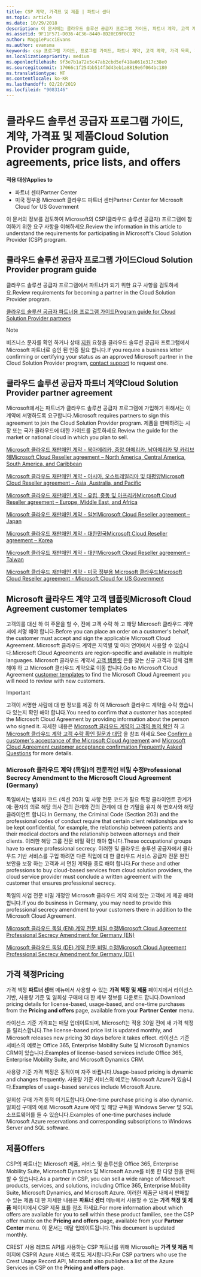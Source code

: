 ```yaml
---
title: CSP 계약, 가격표 및 제품 | 파트너 센터
ms.topic: article
ms.date: 10/29/2018
description: 이 문서에는 클라우드 솔루션 공급자 프로그램 가이드, 파트너 계약, 고객 계약, 가격 목록 및 제품 링크가 포함되어 있습니다.
ms.assetid: 9F11F571-D036-4C36-8440-8D20ED9F0CD2
author: MaggiePucciEvans
ms.author: evansma
keywords: csp 프로그램 가이드, 프로그램 가이드, 파트너 계약, 고객 계약, 가격 목록, 제품
ms.localizationpriority: medium
ms.openlocfilehash: 9f3e7b1a72e5c47ab2cbd5ef418a061e317c38e0
ms.sourcegitcommit: 17066c1f254bb514f3d43eb1a8819e6f064bc180
ms.translationtype: MT
ms.contentlocale: ko-KR
ms.lasthandoff: 02/20/2019
ms.locfileid: "9083146"
---
```

# <a name="cloud-solution-provider-program-guide-agreements-price-lists-and-offers"></a><span data-ttu-id="fa6bc-104">클라우드 솔루션 공급자 프로그램 가이드, 계약, 가격표 및 제품</span><span class="sxs-lookup"><span data-stu-id="fa6bc-104">Cloud Solution Provider program guide, agreements, price lists, and offers</span></span>

**<span data-ttu-id="fa6bc-105">적용 대상</span><span class="sxs-lookup"><span data-stu-id="fa6bc-105">Applies to</span></span>**

-  <span data-ttu-id="fa6bc-106">파트너 센터</span><span class="sxs-lookup"><span data-stu-id="fa6bc-106">Partner Center</span></span>
-  <span data-ttu-id="fa6bc-107">미국 정부용 Microsoft 클라우드 파트너 센터</span><span class="sxs-lookup"><span data-stu-id="fa6bc-107">Partner Center for Microsoft Cloud for US Government</span></span>


<span data-ttu-id="fa6bc-108">이 문서의 정보를 검토하여 Microsoft의 CSP(클라우드 솔루션 공급자) 프로그램에 참여하기 위한 요구 사항을 이해하세요.</span><span class="sxs-lookup"><span data-stu-id="fa6bc-108">Review the information in this article to understand the requirements for participating in Microsoft's Cloud Solution Provider (CSP) program.</span></span> 

## <a name="cloud-solution-provider-program-guide"></a><span data-ttu-id="fa6bc-109">클라우드 솔루션 공급자 프로그램 가이드</span><span class="sxs-lookup"><span data-stu-id="fa6bc-109">Cloud Solution Provider program guide</span></span>

<span data-ttu-id="fa6bc-110">클라우드 솔루션 공급자 프로그램에서 파트너가 되기 위한 요구 사항을 검토하세요.</span><span class="sxs-lookup"><span data-stu-id="fa6bc-110">Review requirements for becoming a partner in the Cloud Solution Provider program.</span></span>

[<span data-ttu-id="fa6bc-111">클라우드 솔루션 공급자 파트너용 프로그램 가이드</span><span class="sxs-lookup"><span data-stu-id="fa6bc-111">Program guide for Cloud Solution Provider partners</span></span>](http://go.microsoft.com/fwlink/p/?LinkId=617100)

>[!Note]
><span data-ttu-id="fa6bc-112">비즈니스 문자를 확인 하거나 상태 [지원](https://partner.microsoft.com/pcv/servicerequests/create) 요청을 클라우드 솔루션 공급자 프로그램에서 Microsoft 파트너로 승인 된 인증 필요 합니다.</span><span class="sxs-lookup"><span data-stu-id="fa6bc-112">If you require a business letter confirming or certifying your status as an approved Microsoft partner in the Cloud Solution Provider program, [contact support](https://partner.microsoft.com/pcv/servicerequests/create) to request one.</span></span>

## <a name="cloud-solution-provider-partner-agreement"></a><span data-ttu-id="fa6bc-113">클라우드 솔루션 공급자 파트너 계약</span><span class="sxs-lookup"><span data-stu-id="fa6bc-113">Cloud Solution Provider partner agreement</span></span>

<span data-ttu-id="fa6bc-114">Microsoft에서는 파트너가 클라우드 솔루션 공급자 프로그램에 가입하기 위해서는 이 계약에 서명하도록 요구합니다.</span><span class="sxs-lookup"><span data-stu-id="fa6bc-114">Microsoft requires partners to sign this agreement to join the Cloud Solution Provider program.</span></span> <span data-ttu-id="fa6bc-115">제품을 판매하려는 시장 또는 국가 클라우드에 대한 가이드를 검토하세요.</span><span class="sxs-lookup"><span data-stu-id="fa6bc-115">Review the guide for the market or national cloud in which you plan to sell.</span></span>

[<span data-ttu-id="fa6bc-116">Microsoft 클라우드 재판매인 계약 - 북아메리카, 중앙 아메리카, 남아메리카 및 카리브 해</span><span class="sxs-lookup"><span data-stu-id="fa6bc-116">Microsoft Cloud Reseller agreement – North America, Central America, South America, and Caribbean</span></span>](http://download.microsoft.com/download/2/C/8/2C8CAC17-FCE7-4F51-9556-4D77C7022DF5/MCRA2018_AOC_ENG_Sep2018_CR.pdf)

[<span data-ttu-id="fa6bc-117">Microsoft 클라우드 재판매인 계약 - 아시아, 오스트레일리아 및 태평양</span><span class="sxs-lookup"><span data-stu-id="fa6bc-117">Microsoft Cloud Reseller agreement – Asia, Australia, and Pacific</span></span>](http://download.microsoft.com/download/2/C/8/2C8CAC17-FCE7-4F51-9556-4D77C7022DF5/MCRA2018_APOC_ENG_Mar2019_CR.pdf)

[<span data-ttu-id="fa6bc-118">Microsoft 클라우드 재판매인 계약 - 유럽, 중동 및 아프리카</span><span class="sxs-lookup"><span data-stu-id="fa6bc-118">Microsoft Cloud Reseller agreement – Europe, Middle East, and Africa</span></span>](http://download.microsoft.com/download/2/C/8/2C8CAC17-FCE7-4F51-9556-4D77C7022DF5/MCRA2018_EOC_ENG_Sep2018_CR.pdf)

[<span data-ttu-id="fa6bc-119">Microsoft 클라우드 재판매인 계약 - 일본</span><span class="sxs-lookup"><span data-stu-id="fa6bc-119">Microsoft Cloud Reseller agreement – Japan</span></span>](http://download.microsoft.com/download/2/C/8/2C8CAC17-FCE7-4F51-9556-4D77C7022DF5/MCRA2018_JPN_ENG_Sep2018_CR.pdf)

[<span data-ttu-id="fa6bc-120">Microsoft 클라우드 재판매인 계약 - 대한민국</span><span class="sxs-lookup"><span data-stu-id="fa6bc-120">Microsoft Cloud Reseller agreement – Korea</span></span>](http://download.microsoft.com/download/2/C/8/2C8CAC17-FCE7-4F51-9556-4D77C7022DF5/MCRA2018_KOR_ENG_Sep2018_CR.pdf)

[<span data-ttu-id="fa6bc-121">Microsoft 클라우드 재판매인 계약 - 대만</span><span class="sxs-lookup"><span data-stu-id="fa6bc-121">Microsoft Cloud Reseller agreement – Taiwan</span></span>](http://download.microsoft.com/download/2/C/8/2C8CAC17-FCE7-4F51-9556-4D77C7022DF5/MCRA2018_TAI_ENG_Sep2018_CR.pdf)

[<span data-ttu-id="fa6bc-122">Microsoft 클라우드 재판매인 계약 - 미국 정부용 Microsoft 클라우드</span><span class="sxs-lookup"><span data-stu-id="fa6bc-122">Microsoft Cloud Reseller agreement - Microsoft Cloud for US Government</span></span>](http://download.microsoft.com/download/2/C/8/2C8CAC17-FCE7-4F51-9556-4D77C7022DF5/MCRA2018_AOC_USGCC_ENG_Feb2019_CR.pdf)

## <a name="microsoft-cloud-agreement-customer-templates"></a><span data-ttu-id="fa6bc-123">Microsoft 클라우드 계약 고객 템플릿</span><span class="sxs-lookup"><span data-stu-id="fa6bc-123">Microsoft Cloud Agreement customer templates</span></span>

<span data-ttu-id="fa6bc-124">고객의를 대신 하 여 주문을 할 수, 전에 고객 수락 하 고 해당 Microsoft 클라우드 계약서에 서명 해야 합니다.</span><span class="sxs-lookup"><span data-stu-id="fa6bc-124">Before you can place an order on a customer's behalf, the customer must accept and sign the applicable Microsoft Cloud Agreement.</span></span> <span data-ttu-id="fa6bc-125">Microsoft 클라우드 계약은 지역별 및 여러 언어에서 사용할 수 있습니다.</span><span class="sxs-lookup"><span data-stu-id="fa6bc-125">Microsoft Cloud Agreements are region-specific and available in multiple languages.</span></span> <span data-ttu-id="fa6bc-126">Microsoft 클라우드 계약서 [고객 템플릿](agreements.md) 은를 찾는 신규 고객과 함께 검토 해야 하 고 Microsoft 클라우드 계약으로 이동 합니다.</span><span class="sxs-lookup"><span data-stu-id="fa6bc-126">Go to Microsoft Cloud Agreement [customer templates](agreements.md) to find the Microsoft Cloud Agreement you will need to review with new customers.</span></span>

>[!IMPORTANT]
><span data-ttu-id="fa6bc-127">고객이 서명한 사람에 대 한 정보를 제공 하 여 Microsoft 클라우드 계약을 수락 했습니다 있는지 확인 해야 합니다.</span><span class="sxs-lookup"><span data-stu-id="fa6bc-127">You need to confirm that a customer has accepted the Microsoft Cloud Agreement by providing information about the person who signed it.</span></span> <span data-ttu-id="fa6bc-128">자세한 내용은 [Microsoft 클라우드 계약의 고객의 동의 확인](confirm-consent.md) 하 고 [Microsoft 클라우드 계약 고객 수락 확인 질문과 대답](confirm-consent-faq.md) 을 참조 하세요.</span><span class="sxs-lookup"><span data-stu-id="fa6bc-128">See [Confirm a customer's acceptance of the Microsoft Cloud Agreement](confirm-consent.md) and [Microsoft Cloud Agreement customer acceptance confirmation Frequently Asked Questions](confirm-consent-faq.md) for more details.</span></span>

### <a name="professional-secrecy-amendment-to-the-microsoft-cloud-agreement-germany"></a><span data-ttu-id="fa6bc-129">Microsoft 클라우드 계약 (독일)의 전문적인 비밀 수정</span><span class="sxs-lookup"><span data-stu-id="fa6bc-129">Professional Secrecy Amendment to the Microsoft Cloud Agreement (Germany)</span></span>

<span data-ttu-id="fa6bc-130">독일에서는 범죄자 코드 (섹션 203) 및 사항 전문 코드가 필요 특정 클라이언트 관계가 예: 환자의 의료 해당 의사 간의 관계와 간의 관계에 대 한 기밀을 유지 하 변호사와 해당 클라이언트 합니다.</span><span class="sxs-lookup"><span data-stu-id="fa6bc-130">In Germany, the Criminal Code (Section 203) and the professional codes of conduct require that certain client relationships are to be kept confidential, for example, the relationship between patients and their medical doctors and the relationship between attorneys and their clients.</span></span> <span data-ttu-id="fa6bc-131">이러한 해당 그룹 전문 비밀 확인 해야 합니다.</span><span class="sxs-lookup"><span data-stu-id="fa6bc-131">These occupational groups have to ensure professional secrecy.</span></span> <span data-ttu-id="fa6bc-132">이러한 및 클라우드 솔루션 공급자에서 클라우드 기반 서비스를 구입 하려면 다른 직업에 대 한 클라우드 서비스 공급자 전문 완전 보안을 보장 하는 고객과 서 면된 계약을 종료 해야 합니다.</span><span class="sxs-lookup"><span data-stu-id="fa6bc-132">For these and other professions to buy cloud-based services from cloud solution providers, the cloud service provider must conclude a written agreement with the customer that ensures professional secrecy.</span></span> 

<span data-ttu-id="fa6bc-133">독일의 사업 전문 비밀 개정안 Microsoft 클라우드 계약 외에 있는 고객에 게 제공 해야 합니다.</span><span class="sxs-lookup"><span data-stu-id="fa6bc-133">If you do business in Germany, you may need to provide this professional secrecy amendment to your customers there in addition to the Microsoft Cloud Agreement.</span></span>

[<span data-ttu-id="fa6bc-134">Microsoft 클라우드 독일 (EN) 계약 전문 비밀 수정</span><span class="sxs-lookup"><span data-stu-id="fa6bc-134">Microsoft Cloud Agreement Professional Secrecy Amendment for Germany (EN)</span></span>](https://go.microsoft.com/fwlink/?linkid=2030827&clcid=0x409)

[<span data-ttu-id="fa6bc-135">Microsoft 클라우드 독일 (DE) 계약 전문 비밀 수정</span><span class="sxs-lookup"><span data-stu-id="fa6bc-135">Microsoft Cloud Agreement Professional Secrecy Amendment for Germany (DE)</span></span>](https://go.microsoft.com/fwlink/?linkid=2030827&clcid=0x407)


## <a name="pricing"></a><span data-ttu-id="fa6bc-136">가격 책정</span><span class="sxs-lookup"><span data-stu-id="fa6bc-136">Pricing</span></span>


<span data-ttu-id="fa6bc-137">가격 책정 **파트너 센터** 메뉴에서 사용할 수 있는 **가격 책정 및 제품** 페이지에서 라이선스 기반, 사용량 기준 및 일회성 구매에 대 한 세부 정보를 다운로드 합니다.</span><span class="sxs-lookup"><span data-stu-id="fa6bc-137">Download pricing details for license-based, usage-based, and one-time purchases from the **Pricing and offers** page, available from your **Partner Center** menu.</span></span> 

<span data-ttu-id="fa6bc-138">라이선스 기준 가격표는 매달 업데이트되며, Microsoft는 적용 30일 전에 새 가격 책정을 릴리스합니다.</span><span class="sxs-lookup"><span data-stu-id="fa6bc-138">The license-based price list is updated monthly, and Microsoft releases new pricing 30 days before it takes effect.</span></span> <span data-ttu-id="fa6bc-139">라이선스 기준 서비스의 예로는 Office 365, Enterprise Mobility Suite 및 Microsoft Dynamics CRM이 있습니다.</span><span class="sxs-lookup"><span data-stu-id="fa6bc-139">Examples of license-based services include Office 365, Enterprise Mobility Suite, and Microsoft Dynamics CRM.</span></span> 

<span data-ttu-id="fa6bc-140">사용량 기준 가격 책정은 동적이며 자주 바뀝니다.</span><span class="sxs-lookup"><span data-stu-id="fa6bc-140">Usage-based pricing is dynamic and changes frequently.</span></span> <span data-ttu-id="fa6bc-141">사용량 기준 서비스의 예로는 Microsoft Azure가 있습니다.</span><span class="sxs-lookup"><span data-stu-id="fa6bc-141">Examples of usage-based services include Microsoft Azure.</span></span>

<span data-ttu-id="fa6bc-142">일회성 구매 가격 동적 이기도합니다.</span><span class="sxs-lookup"><span data-stu-id="fa6bc-142">One-time purchase pricing is also dynamic.</span></span> <span data-ttu-id="fa6bc-143">일회성 구매의 예로 Microsoft Azure 예약 및 해당 구독을 Windows Server 및 SQL 소프트웨어를 들 수 있습니다.</span><span class="sxs-lookup"><span data-stu-id="fa6bc-143">Examples of one-time purchases include Microsoft Azure reservations and corresponding subscriptions to Windows Server and SQL software.</span></span> 


## <a name="offers"></a><span data-ttu-id="fa6bc-144">제품</span><span class="sxs-lookup"><span data-stu-id="fa6bc-144">Offers</span></span>


<span data-ttu-id="fa6bc-145">CSP의 파트너는 Microsoft 제품, 서비스 및 솔루션을 Office 365, Enterprise Mobility Suite, Microsoft Dynamics 및 Microsoft Azure를 비롯 한 다양 한을 판매할 수 있습니다.</span><span class="sxs-lookup"><span data-stu-id="fa6bc-145">As a partner in CSP, you can sell a wide range of Microsoft products, services, and solutions, including Office 365, Enterprise Mobility Suite, Microsoft Dynamics, and Microsoft Azure.</span></span> <span data-ttu-id="fa6bc-146">이러한 제품군 내에서 판매할 수 있는 제품 대 한 자세한 내용은 **파트너 센터** 메뉴에서 사용할 수 있는 **가격 책정 및 제품** 페이지에서 CSP 제품 표를 참조 하세요.</span><span class="sxs-lookup"><span data-stu-id="fa6bc-146">For more information about which offers are available for you to sell within these product families, see the CSP offer matrix on the **Pricing and offers** page, available from your **Partner Center** menu.</span></span> <span data-ttu-id="fa6bc-147">이 문서는 매달 업데이트됩니다.</span><span class="sxs-lookup"><span data-stu-id="fa6bc-147">This document is updated monthly.</span></span>

<span data-ttu-id="fa6bc-148">CREST 사용 레코드 API를 사용하는 CSP 파트너를 위해 Microsoft는 **가격 및 제품** 페이지에 CSP의 Azure 서비스 목록도 게시합니다.</span><span class="sxs-lookup"><span data-stu-id="fa6bc-148">For CSP partners who use the Crest Usage Record API, Microsoft also publishes a list of the Azure Services in CSP on the **Pricing and offers** page.</span></span>


